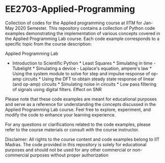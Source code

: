 # EE2703-Applied-Programming
Collection of codes for the Applied programming course at IITM for Jan-May 2020 Semester. 
This repository contains a collection of Python code examples demonstrating the implementation of various concepts covered in the Applied Programming Lab course. Each code example corresponds to a specific topic from the course description:

Applied Programming Lab
* Introduction to Scientific Python * Least Squares * Simulating in time - Tubelight * Simulating a device - Laplace's equation, ampere's law * Using the system module to solve for step and impulse response of op-amp circuits * Using the DFT to obtain steady state response of linear (and op-amp) circuits * Simulating noise in circuits * Low pass filtering of signals using digital filters. Effect on SNR

Please note that these code examples are meant for educational purposes and serve as a reference for understanding the concepts discussed in the Applied Programming Lab course. Feel free to explore, experiment, and modify the code to enhance your learning experience.

For any questions or clarifications related to the code examples, please refer to the course materials or consult with the course instructor.

Disclaimer: All rights to the course content and code examples belong to IIT Madras. The code provided in this repository is solely for educational purposes and should not be used for any other commercial or non-commercial purposes without proper authorization
